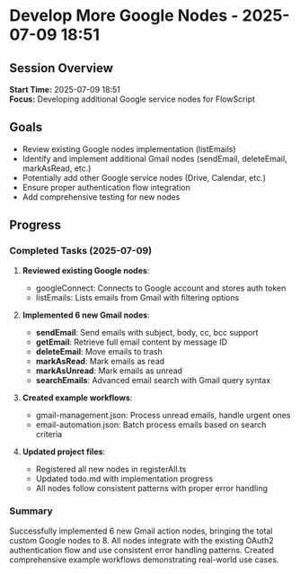 # Develop More Google Nodes - 2025-07-09 18:51

## Session Overview
**Start Time:** 2025-07-09 18:51  
**Focus:** Developing additional Google service nodes for FlowScript

## Goals
- Review existing Google nodes implementation (listEmails)
- Identify and implement additional Gmail nodes (sendEmail, deleteEmail, markAsRead, etc.)
- Potentially add other Google service nodes (Drive, Calendar, etc.)
- Ensure proper authentication flow integration
- Add comprehensive testing for new nodes

## Progress

### Completed Tasks (2025-07-09)

1. **Reviewed existing Google nodes**:
   - googleConnect: Connects to Google account and stores auth token
   - listEmails: Lists emails from Gmail with filtering options

2. **Implemented 6 new Gmail nodes**:
   - **sendEmail**: Send emails with subject, body, cc, bcc support
   - **getEmail**: Retrieve full email content by message ID
   - **deleteEmail**: Move emails to trash
   - **markAsRead**: Mark emails as read
   - **markAsUnread**: Mark emails as unread  
   - **searchEmails**: Advanced email search with Gmail query syntax

3. **Created example workflows**:
   - gmail-management.json: Process unread emails, handle urgent ones
   - email-automation.json: Batch process emails based on search criteria

4. **Updated project files**:
   - Registered all new nodes in registerAll.ts
   - Updated todo.md with implementation progress
   - All nodes follow consistent patterns with proper error handling

### Summary
Successfully implemented 6 new Gmail action nodes, bringing the total custom Google nodes to 8. All nodes integrate with the existing OAuth2 authentication flow and use consistent error handling patterns. Created comprehensive example workflows demonstrating real-world use cases.